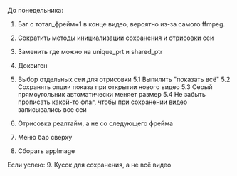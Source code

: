 До понедельника:

1. Баг с тотал_фрейм+1 в конце видео, вероятно из-за самого ffmpeg.

2. Сократить методы инициализации сохранения и отрисовки сеи
3. Заменить где можно на unique_prt и shared_ptr
4. Доксиген

5. Выбор отдельных сеи для отрисовки
5.1 Выпилить "показать всё"
5.2 Сохранять опции показа при открытии нового видео
5.3 Серый прямоугольник автоматически меняет размер
5.4 Не забыть прописать какой-то флаг, чтобы при сохранении видео записывались все сеи     


7. Отрисовка реалтайм, а не со следующего фрейма

8. Меню бар сверху
9. Сборать appImage

Если успею:
9. Кусок для сохранения, а не всё видео
